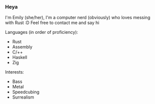 ### Heya

I'm Emily (she/her), I'm a computer nerd (obviously) who loves messing with Rust :D Feel free to contact me and say hi

Languages (in order of proficiency):
 - Rust
 - Assembly
 - C/++
 - Haskell
 - Zig

Interests:
 - Bass
 - Metal
 - Speedcubing
 - Surrealism

<!--
**SalsaGal/SalsaGal** is a ✨ _special_ ✨ repository because its `README.md` (this file) appears on your GitHub profile.

Here are some ideas to get you started:

- 🔭 I’m currently working on ...
- 🌱 I’m currently learning ...
- 👯 I’m looking to collaborate on ...
- 🤔 I’m looking for help with ...
- 💬 Ask me about ...
- 📫 How to reach me: ...
- 😄 Pronouns: ...
- ⚡ Fun fact: ...
-->
